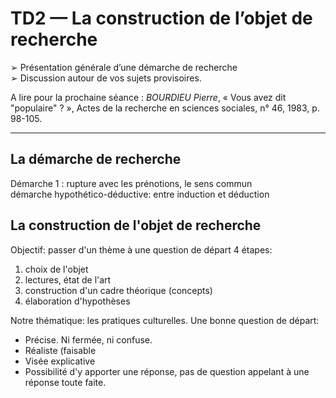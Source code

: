 # TD2 — La construction de l’objet de recherche

➢ Présentation générale d’une démarche de recherche  
➢ Discussion autour de vos sujets provisoires.

A lire pour la prochaine séance : _BOURDIEU Pierre_, « Vous avez dit "populaire" ? », Actes de la recherche en sciences sociales, n° 46, 1983, p. 98-105.

---

## La démarche de recherche

Démarche 1 : rupture avec les prénotions, le sens commun  
démarche hypothético-déductive: entre induction et déduction

## La construction de l'objet de recherche

Objectif: passer d'un thème à une question de départ
4 étapes:

1. choix de l'objet
2. lectures, état de l'art
3. construction d'un cadre théorique (concepts)
4. élaboration d'hypothèses

Notre thématique: les pratiques culturelles. 
Une bonne question de départ:
* Précise. Ni fermée, ni confuse.
* Réaliste (faisable
* Visée explicative
* Possibilité d'y apporter une réponse, pas de question appelant à une réponse toute faite.
